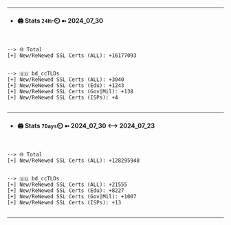 

---
- #### 🖨️ **Stats** `24Hr`⏲️ ➼ 2024_07_30
```console


--> 🌐 Total
[+] New/ReNewed SSL Certs (ALL): +16177093


--> 🇧🇩 bd_ccTLDs
[+] New/ReNewed SSL Certs (ALL): +3040
[+] New/ReNewed SSL Certs (Edu): +1243
[+] New/ReNewed SSL Certs (Gov|Mil): +138
[+] New/ReNewed SSL Certs (ISPs): +4


```

---
- #### 🖨️ **Stats** `7Days`⏲️ ➼ 2024_07_30 <--> 2024_07_23
```console


--> 🌐 Total
[+] New/ReNewed SSL Certs (ALL): +128295948


--> 🇧🇩 bd_ccTLDs
[+] New/ReNewed SSL Certs (ALL): +21555
[+] New/ReNewed SSL Certs (Edu): +8227
[+] New/ReNewed SSL Certs (Gov|Mil): +1007
[+] New/ReNewed SSL Certs (ISPs): +13


```

---


